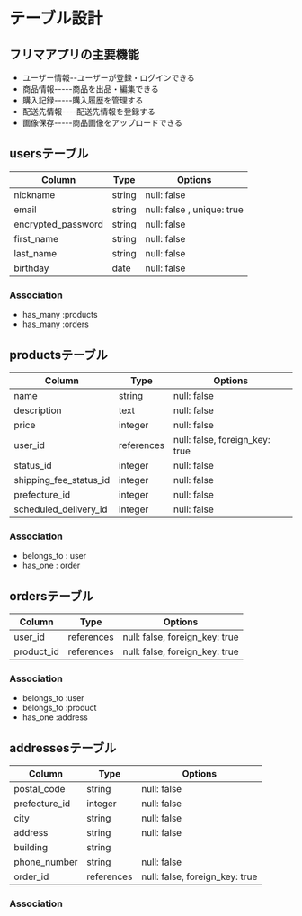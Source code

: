 # テーブル設計

## フリマアプリの主要機能

- ユーザー情報--ユーザーが登録・ログインできる
- 商品情報-----商品を出品・編集できる
- 購入記録-----購入履歴を管理する
- 配送先情報----配送先情報を登録する
- 画像保存-----商品画像をアップロードできる

## usersテーブル

| Column               | Type       | Options                        |
| -------------------- | ---------- | ------------------------------ |
| nickname             | string     | null: false                    |
| email                | string     | null: false , unique: true     |
| encrypted_password   | string     | null: false                    |
| first_name           | string     | null: false                    |
| last_name            | string     | null: false                    |
| birthday             | date       | null: false                    |

### Association
- has_many :products
- has_many :orders

## productsテーブル

| Column                 | Type       | Options                        |
| ---------------------- | ---------- | ------------------------------ |
| name                   | string     | null: false                    |
| description            | text       | null: false                    |
| price                  | integer    | null: false                    |
| user_id                | references | null: false, foreign_key: true |
| status_id              | integer    | null: false                    |
| shipping_fee_status_id | integer    | null: false                    |
| prefecture_id          | integer    | null: false                    |
| scheduled_delivery_id  | integer    | null: false                    |



### Association
- belongs_to : user
- has_one : order

## ordersテーブル

| Column        | Type       | Options                        |
| ------------- | ---------- | ------------------------------ |
| user_id       | references | null: false, foreign_key: true |
| product_id    | references | null: false, foreign_key: true |

### Association
- belongs_to :user
- belongs_to :product
- has_one :address

## addressesテーブル

| Column       | Type       | Options                        |
| -------------| ---------- | ------------------------------ |
| postal_code  | string     | null: false                    |
| prefecture_id| integer    | null: false                    |
| city         | string     | null: false                    |
| address      | string     | null: false                    |
| building     | string     |                                |
| phone_number | string     | null: false                    |
| order_id     | references | null: false, foreign_key: true |


### Association
